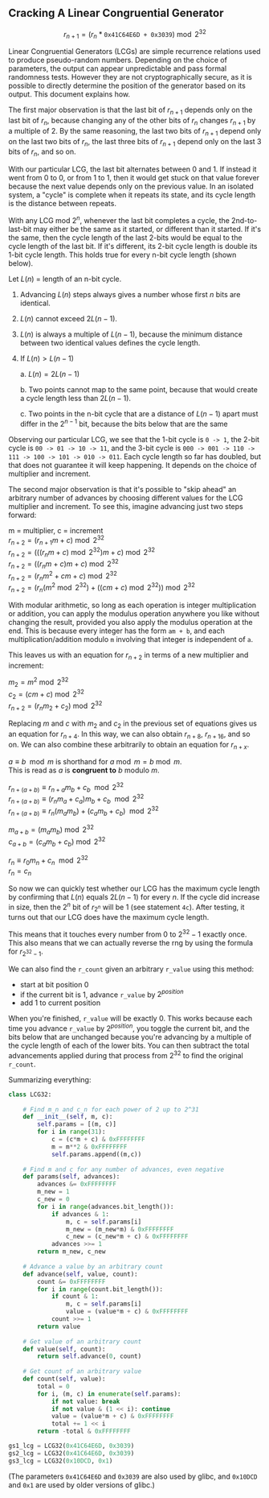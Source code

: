 ## Cracking A Linear Congruential Generator
$$
r_{n+1} = \left(r_n*\texttt{0x41C64E6D + 0x3039}\right) \bmod 2^{32}
$$

Linear Congruential Generators (LCGs) are simple recurrence relations used to produce pseudo-random numbers.  Depending on the choice of parameters, the output can appear unpredictable and pass formal randomness tests.  However they are not cryptographically secure, as it is possible to directly determine the position of the generator based on its output.  This document explains how.

The first major observation is that the last bit of $r_{n+1}$ depends only on the last bit of $r_n$, because changing any of the other bits of $r_n$ changes $r_{n+1}$ by a multiple of 2.  By the same reasoning, the last two bits of $r_{n+1}$ depend only on the last two bits of $r_n$, the last three bits of $r_{n+1}$ depend only on the last 3 bits of $r_n$, and so on.

With our particular LCG, the last bit alternates between 0 and 1.  If instead it went from 0 to 0, or from 1 to 1, then it would get stuck on that value forever because the next value depends only on the previous value.  In an isolated system, a "cycle" is complete when it repeats its state, and its cycle length is the distance between repeats.

With any LCG mod $2^n$, whenever the last bit completes a cycle, the 2nd-to-last-bit may either be the same as it started, or different than it started.  If it's the same, then the cycle length of the last 2-bits would be equal to the cycle length of the last bit.  If it's different, its 2-bit cycle length is double its 1-bit cycle length.  This holds true for every n-bit cycle length (shown below).  

Let $L(n)$ = length of an n-bit cycle.  

1. Advancing $L(n)$ steps always gives a number whose first $n$ bits are identical.  

2. $L(n)$ cannot exceed $2L(n-1)$.  

3. $L(n)$ is always a multiple of $L(n-1)$, because the minimum distance between two identical values defines the cycle length.  

4. If $L(n) > L(n-1)$  

    a. $L(n) = 2L(n-1)$  
    
    b. Two points cannot map to the same point, because that would create a cycle length less than $2L(n-1)$.  
    
    c. Two points in the n-bit cycle that are a distance of $L(n-1)$ apart must differ in the $2^{n-1}$ bit, because the bits below that are the same

Observing our particular LCG, we see that the 1-bit cycle is `0 -> 1`, the 2-bit cycle is `00 -> 01 -> 10 -> 11`, and the 3-bit cycle is `000 -> 001 -> 110 -> 111 -> 100 -> 101 -> 010 -> 011`.  Each cycle length so far has doubled, but that does not guarantee it will keep happening. It depends on the choice of multiplier and increment.

The second major observation is that it's possible to "skip ahead" an arbitrary number of advances by choosing different values for the LCG multiplier and increment.  To see this, imagine advancing just two steps forward:

$\text{m = multiplier, c = increment}$  
$r_{n+2} = (r_{n+1}m + c) \bmod 2^{32}$  
$r_{n+2} = (((r_{n}m + c) \bmod 2^{32})m + c) \bmod 2^{32}$  
$r_{n+2} = ((r_{n}m + c)m + c) \bmod 2^{32}$  
$r_{n+2} = (r_{n}m^2 + cm + c) \bmod 2^{32}$  
$r_{n+2} = (r_{n}(m^2 \bmod 2^{32}) + ((cm + c) \bmod 2^{32})) \bmod 2^{32}$  

With modular arithmetic, so long as each operation is integer multiplication or addition, you can apply the modulus operation anywhere you like without changing the result, provided you also apply the modulus operation at the end.  This is because every integer has the form `am + b`, and each multiplication/addition modulo `m` involving that integer is independent of `a`.

This leaves us with an equation for $r_{n+2}$ in terms of a new multiplier and increment:

$m_2 = m^2 \bmod 2^{32}$  
$c_2 = (cm + c) \bmod 2^{32}$  
$r_{n+2} = (r_nm_2 + c_2) \bmod 2^{32}$  

Replacing $m$ and $c$ with $m_{2}$ and $c_{2}$ in the previous set of equations gives us an equation for $r_{n+4}$.  In this way, we can also obtain $r_{n+8}$, $r_{n+16}$, and so on.  We can also combine these arbitrarily to obtain an equation for $r_{n+x}$.

$a \equiv b \mod m$ is shorthand for $a \bmod m = b \bmod m$.  
This is read as $a$ is **congruent to** $b$ modulo $m$.  

$r_{n+(a+b)} \equiv r_{n+a}m_b + c_b \mod 2^{32}$  
$r_{n+(a+b)} \equiv (r_nm_a  + c_a)m_b + c_b \mod 2^{32}$  
$r_{n+(a+b)} \equiv r_n(m_am_b) + (c_am_b+c_b) \mod 2^{32}$  

$m_{a+b} = (m_am_b) \bmod 2^{32}$  
$c_{a+b} = (c_am_b+c_b) \bmod 2^{32}$  

$r_{n} \equiv r_0m_n + c_n \mod 2^{32}$  
$r_{n} = c_n$  

So now we can quickly test whether our LCG has the maximum cycle length by confirming that $L(n)$ equals $2L(n-1)$ for every $n$.  If the cycle did increase in size, then the $2^{n}$ bit of $r_{2^n}$ will be $1$ (see statement `4c`).  After testing, it turns out that our LCG does have the maximum cycle length.

This means that it touches every number from $0$ to $2^{32}-1$ exactly once.  This also means that we can actually reverse the rng by using the formula for $r_{2^{32}-1}$.

We can also find the `r_count` given an arbitrary `r_value` using this method:
- start at bit position 0
- if the current bit is 1, advance `r_value` by $2^{position}$
- add 1 to current position

When you're finished, `r_value` will be exactly $0$.  This works because each time you advance `r_value` by $2^{position}$, you toggle the current bit, and the bits below that are unchanged because you're advancing by a multiple of the cycle length of each of the lower bits.  You can then subtract the total advancements applied during that process from $2^{32}$ to find the original `r_count`.

Summarizing everything:
```py
class LCG32:
    
    # Find m_n and c_n for each power of 2 up to 2^31
    def __init__(self, m, c):
        self.params = [(m, c)]
        for i in range(31):
            c = (c*m + c) & 0xFFFFFFFF
            m = m**2 & 0xFFFFFFFF
            self.params.append((m,c))
    
    # Find m and c for any number of advances, even negative
    def params(self, advances):
        advances &= 0xFFFFFFFF
        m_new = 1
        c_new = 0
        for i in range(advances.bit_length()):
            if advances & 1:
                m, c = self.params[i]
                m_new = (m_new*m) & 0xFFFFFFFF
                c_new = (c_new*m + c) & 0xFFFFFFFF
            advances >>= 1
        return m_new, c_new
    
    # Advance a value by an arbitrary count
    def advance(self, value, count):
        count &= 0xFFFFFFFF
        for i in range(count.bit_length()):
            if count & 1:
                m, c = self.params[i]
                value = (value*m + c) & 0xFFFFFFFF
            count >>= 1
        return value
    
    # Get value of an arbitrary count
    def value(self, count):
        return self.advance(0, count)
    
    # Get count of an arbitrary value
    def count(self, value):
        total = 0
        for i, (m, c) in enumerate(self.params):
            if not value: break
            if not value & (1 << i): continue
            value = (value*m + c) & 0xFFFFFFFF
            total += 1 << i
        return -total & 0xFFFFFFFF

gs1_lcg = LCG32(0x41C64E6D, 0x3039)
gs2_lcg = LCG32(0x41C64E6D, 0x3039)
gs3_lcg = LCG32(0x10DCD, 0x1)
```

(The parameters `0x41C64E6D` and `0x3039` are also used by glibc, and  `0x10DCD` and `0x1` are used by older versions of glibc.)

